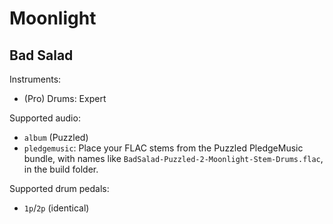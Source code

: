# Moonlight

## Bad Salad

Instruments:

  * (Pro) Drums: Expert

Supported audio:

  * `album` (Puzzled)
  * `pledgemusic`: Place your FLAC stems from the Puzzled PledgeMusic bundle,
    with names like `BadSalad-Puzzled-2-Moonlight-Stem-Drums.flac`,
    in the build folder.

Supported drum pedals:

  * `1p`/`2p` (identical)
